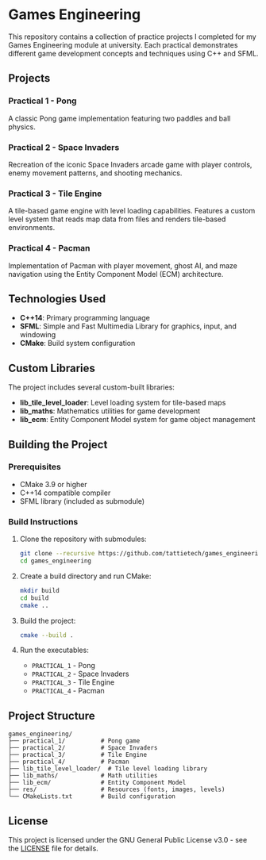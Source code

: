 # Games Engineering

This repository contains a collection of practice projects I completed for my Games Engineering module at university. Each practical demonstrates different game development concepts and techniques using C++ and SFML.

## Projects

### Practical 1 - Pong
A classic Pong game implementation featuring two paddles and ball physics.

### Practical 2 - Space Invaders
Recreation of the iconic Space Invaders arcade game with player controls, enemy movement patterns, and shooting mechanics.

### Practical 3 - Tile Engine
A tile-based game engine with level loading capabilities. Features a custom level system that reads map data from files and renders tile-based environments.

### Practical 4 - Pacman
Implementation of Pacman with player movement, ghost AI, and maze navigation using the Entity Component Model (ECM) architecture.

## Technologies Used

- **C++14**: Primary programming language
- **SFML**: Simple and Fast Multimedia Library for graphics, input, and windowing
- **CMake**: Build system configuration

## Custom Libraries

The project includes several custom-built libraries:

- **lib_tile_level_loader**: Level loading system for tile-based maps
- **lib_maths**: Mathematics utilities for game development
- **lib_ecm**: Entity Component Model system for game object management

## Building the Project

### Prerequisites
- CMake 3.9 or higher
- C++14 compatible compiler
- SFML library (included as submodule)

### Build Instructions

1. Clone the repository with submodules:
   ```bash
   git clone --recursive https://github.com/tattietech/games_engineering.git
   cd games_engineering
   ```

2. Create a build directory and run CMake:
   ```bash
   mkdir build
   cd build
   cmake ..
   ```

3. Build the project:
   ```bash
   cmake --build .
   ```

4. Run the executables:
   - `PRACTICAL_1` - Pong
   - `PRACTICAL_2` - Space Invaders
   - `PRACTICAL_3` - Tile Engine
   - `PRACTICAL_4` - Pacman

## Project Structure

```
games_engineering/
├── practical_1/          # Pong game
├── practical_2/          # Space Invaders
├── practical_3/          # Tile Engine
├── practical_4/          # Pacman
├── lib_tile_level_loader/  # Tile level loading library
├── lib_maths/            # Math utilities
├── lib_ecm/              # Entity Component Model
├── res/                  # Resources (fonts, images, levels)
└── CMakeLists.txt        # Build configuration
```

## License

This project is licensed under the GNU General Public License v3.0 - see the [LICENSE](LICENSE) file for details.